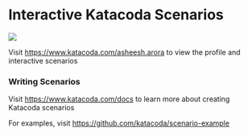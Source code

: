# Interactive Katacoda Scenarios

[![](http://shields.katacoda.com/katacoda/asheesh.arora/count.svg)](https://www.katacoda.com/asheesh.arora "Get your profile on Katacoda.com")

Visit https://www.katacoda.com/asheesh.arora to view the profile and interactive scenarios

### Writing Scenarios
Visit https://www.katacoda.com/docs to learn more about creating Katacoda scenarios

For examples, visit https://github.com/katacoda/scenario-example
